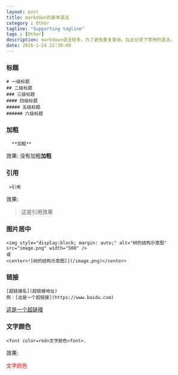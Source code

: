```yaml
---
layout: post
title: markdown的基本语法
category : Other
tagline: "Supporting tagline"
tags : [Other]
description: markdown语法较多，为了避免重复查询，在此记录下常用的语法。
date: 2016-1-24 22:30:09
---
```


### **标题**
```
# 一级标题
## 二级标题
### 三级标题
#### 四级标题
##### 五级标题
###### 六级标题
```

### **加粗**

```
  **加粗**
```
效果:
没有加粗**加粗**

### **引用**

```
 >引用
```

效果:
> 这是引用效果

### **图片居中**
```
<img style="display:block; margin: auto;" alt="树的结构示意图" src="image.png" width="500" />
或
<center>![树的结构示意图]](/image.png)</center>
```
### **链接**

```
[超链接名](超链接地址)
例：[这是一个超链接](https://www.baidu.com)
```
[这是一个超链接](https://www.baidu.com)

### **文字颜色**
```
<font color=red>文字颜色<font>.
```
效果:

<font color=red>文字颜色<font>
